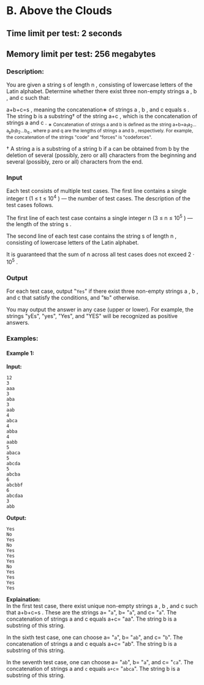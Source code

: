 # B. Above the Clouds
## Time limit per test: 2 seconds
## Memory limit per test: 256 megabytes
### Description:
You are given a string s
 of length n
, consisting of lowercase letters of the Latin alphabet. Determine whether there exist three non-empty strings a
, b
, and c
 such that:

a+b+c=s
, meaning the concatenation∗
 of strings a
, b
, and c
 equals s
.
The string b
 is a substring†
 of the string a+c
, which is the concatenation of strings a
 and c
.
<sub>∗
Concatenation of strings a
 and b
 is defined as the string a+b=a<sub>1</sub>a<sub>2</sub>…a<sub>p</sub>b<sub>1</sub>b<sub>2</sub>…b<sub>q</sub>
, where p
 and q
 are the lengths of strings a
 and b
, respectively. For example, the concatenation of the strings "code" and "forces" is "codeforces".

†
A string a
 is a substring of a string b
 if a
 can be obtained from b
 by the deletion of several (possibly, zero or all) characters from the beginning and several (possibly, zero or all) characters from the end.
</sub>
### Input
Each test consists of multiple test cases. The first line contains a single integer t
 (1 ≤ t ≤ 10<sup>4</sup>
) — the number of test cases. The description of the test cases follows.

The first line of each test case contains a single integer n
 (3 ≤ n ≤ 10<sup>5</sup>
) — the length of the string s
.

The second line of each test case contains the string s
 of length n
, consisting of lowercase letters of the Latin alphabet.

It is guaranteed that the sum of n
 across all test cases does not exceed 2 ⋅ 10<sup>5</sup>
.

### Output
For each test case, output "`Yes`" if there exist three non-empty strings a
, b
, and c
 that satisfy the conditions, and "`No`" otherwise.

You may output the answer in any case (upper or lower). For example, the strings "yEs", "yes", "Yes", and "YES" will be recognized as positive answers.

### Examples:
#### Example 1:
**Input:**
```
12
3
aaa
3
aba
3
aab
4
abca
4
abba
4
aabb
5
abaca
5
abcda
5
abcba
6
abcbbf
6
abcdaa
3
abb
```
**Output:**
```
Yes
No
Yes
No
Yes
Yes
Yes
No
Yes
Yes
Yes
Yes
```
**Explaination:**  
In the first test case, there exist unique non-empty strings a
, b
, and c
 such that a+b+c=s
. These are the strings a=
 "`a`", b=
 "`a`", and c=
 "`a`". The concatenation of strings a
 and c
 equals a+c=
 "aa". The string b
 is a substring of this string.

In the sixth test case, one can choose a=
 "`a`", b=
 "`ab`", and c=
 "`b`". The concatenation of strings a
 and c
 equals a+c=
 "ab". The string b
 is a substring of this string.

In the seventh test case, one can choose a=
 "`ab`", b=
 "`a`", and c=
 "`ca`". The concatenation of strings a
 and `c`
 equals `a+c`=
 "`abca`". The string b
 is a substring of this string.


